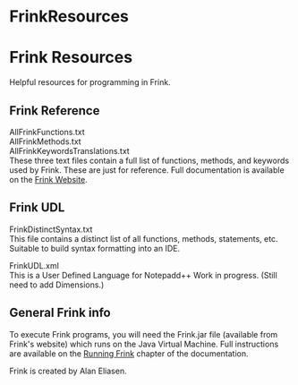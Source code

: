 # FrinkResources
# Frink Resources
Helpful resources for programming in Frink.

## Frink Reference
AllFrinkFunctions.txt  
AllFrinkMethods.txt  
AllFrinkKeywordsTranslations.txt  
These three text files contain a full list of functions, methods, and keywords used by Frink. These are just for reference. Full documentation is available on the [Frink Website](https://frinklang.org/).

## Frink UDL
FrinkDistinctSyntax.txt  
This file contains a distinct list of all functions, methods, statements, etc. Suitable to build syntax formatting into an IDE.

FrinkUDL.xml  
This is a User Defined Language for Notepadd++
Work in progress. (Still need to add Dimensions.)

## General Frink info
To execute Frink programs, you will need the Frink.jar file (available from Frink's website) which runs on the Java Virtual Machine. Full instructions are available on the [Running Frink](https://frinklang.org/#RunningFrink) chapter of the documentation.

Frink is created by Alan Eliasen.